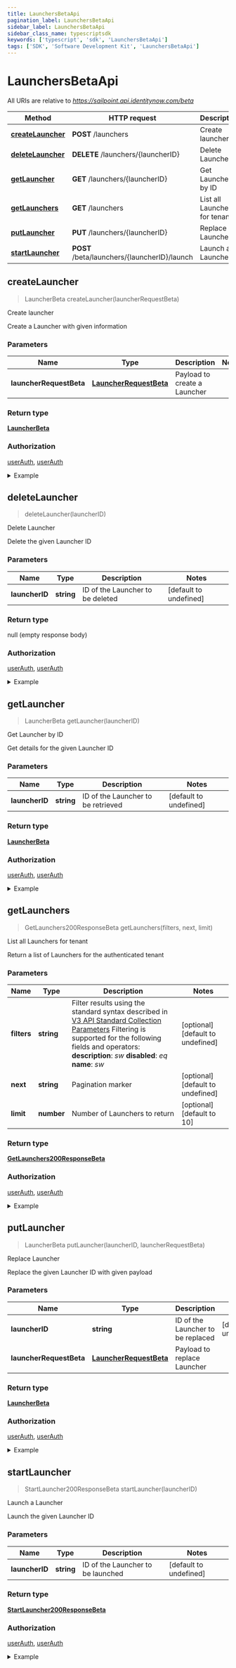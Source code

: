 ```yaml
---
title: LaunchersBetaApi
pagination_label: LaunchersBetaApi
sidebar_label: LaunchersBetaApi
sidebar_class_name: typescriptsdk
keywords: ['typescript', 'sdk', 'LaunchersBetaApi'] 
tags: ['SDK', 'Software Development Kit', 'LaunchersBetaApi']
---
```


# LaunchersBetaApi

All URIs are relative to *https://sailpoint.api.identitynow.com/beta*

Method | HTTP request | Description
------------- | ------------- | -------------
[**createLauncher**](LaunchersBetaApi.md#createLauncher) | **POST** /launchers | Create launcher
[**deleteLauncher**](LaunchersBetaApi.md#deleteLauncher) | **DELETE** /launchers/{launcherID} | Delete Launcher
[**getLauncher**](LaunchersBetaApi.md#getLauncher) | **GET** /launchers/{launcherID} | Get Launcher by ID
[**getLaunchers**](LaunchersBetaApi.md#getLaunchers) | **GET** /launchers | List all Launchers for tenant
[**putLauncher**](LaunchersBetaApi.md#putLauncher) | **PUT** /launchers/{launcherID} | Replace Launcher
[**startLauncher**](LaunchersBetaApi.md#startLauncher) | **POST** /beta/launchers/{launcherID}/launch | Launch a Launcher



## createLauncher

> LauncherBeta createLauncher(launcherRequestBeta)

Create launcher

Create a Launcher with given information

### Parameters


Name | Type | Description  | Notes
------------- | ------------- | ------------- | -------------
 **launcherRequestBeta** | [**LauncherRequestBeta**](../Models/LauncherRequestBeta.md)| Payload to create a Launcher | 

### Return type

[**LauncherBeta**](../Models/LauncherBeta.md)

### Authorization

[userAuth](https://developer.sailpoint.com/docs/api/v3/identity-security-cloud-v-3-api#authentication), [userAuth](https://developer.sailpoint.com/docs/api/v3/identity-security-cloud-v-3-api#authentication)

<details>
<summary>Example</summary>

```javascript
import { Configuration, LaunchersBetaApi, LauncherRequestBeta } from "sailpoint-api-client";
const apiConfig = new Configuration();
const launchersBetaApi = new LaunchersBetaApi(apiConfig);

{
  "owner" : {
    "id" : "123180847373330f0173c7e1756b6890",
    "type" : "IDENTITY"
  },
  "reference" : {
    "id" : "2fd6ff94-2081-4d29-acbc-83a0a2f744a5",
    "type" : "WORKFLOW"
  },
  "created" : "2024-04-16T20:07:30.601016489Z",
  "name" : "Group Create",
  "modified" : "2024-04-17T18:02:07.320143194Z",
  "description" : "Create a new Active Directory Group",
  "disabled" : false,
  "id" : "1b630bed-0941-4792-a712-57a5868ca34d",
  "type" : "INTERACTIVE_PROCESS",
  "config" : "{\"workflowId\" : \"6b42d9be-61b6-46af-827e-ea29ba8aa3d9\"}"
}


const launcherRequestBeta : LauncherRequestBeta = 

try {
    const val = await launchersBetaApi.createLauncher(launcherRequestBeta);
    
    // Below is a request that includes all optional parameters      
    // const val = await launchersBetaApi.createLauncher(launcherRequestBeta);
    console.log('API called successfully. Returned data: ' + val.data);
    
} catch (error) {
    console.error('Error occurred while calling API: ', error);
}
```
</details>


## deleteLauncher

> deleteLauncher(launcherID)

Delete Launcher

Delete the given Launcher ID

### Parameters


Name | Type | Description  | Notes
------------- | ------------- | ------------- | -------------
 **launcherID** | **string**| ID of the Launcher to be deleted | [default to undefined]

### Return type

null (empty response body)

### Authorization

[userAuth](https://developer.sailpoint.com/docs/api/v3/identity-security-cloud-v-3-api#authentication), [userAuth](https://developer.sailpoint.com/docs/api/v3/identity-security-cloud-v-3-api#authentication)

<details>
<summary>Example</summary>

```javascript
import { Configuration, LaunchersBetaApi } from "sailpoint-api-client";
const apiConfig = new Configuration();
const launchersBetaApi = new LaunchersBetaApi(apiConfig);

{
  "causes" : [ {
    "localeOrigin" : "DEFAULT",
    "text" : "The request was syntactically correct but its content is semantically invalid.",
    "locale" : "en-US"
  }, {
    "localeOrigin" : "DEFAULT",
    "text" : "The request was syntactically correct but its content is semantically invalid.",
    "locale" : "en-US"
  } ],
  "messages" : [ {
    "localeOrigin" : "DEFAULT",
    "text" : "The request was syntactically correct but its content is semantically invalid.",
    "locale" : "en-US"
  }, {
    "localeOrigin" : "DEFAULT",
    "text" : "The request was syntactically correct but its content is semantically invalid.",
    "locale" : "en-US"
  } ],
  "detailCode" : "400.1 Bad Request Content",
  "trackingId" : "e7eab60924f64aa284175b9fa3309599"
}


const launcherID : string = "e3012408-8b61-4564-ad41-c5ec131c325b"; // ID of the Launcher to be deleted (default to undefined)

try {
    const val = await launchersBetaApi.deleteLauncher(launcherID);
    
    // Below is a request that includes all optional parameters      
    // const val = await launchersBetaApi.deleteLauncher(launcherID);
    
    console.log('API called successfully.');
} catch (error) {
    console.error('Error occurred while calling API: ', error);
}
```
</details>


## getLauncher

> LauncherBeta getLauncher(launcherID)

Get Launcher by ID

Get details for the given Launcher ID

### Parameters


Name | Type | Description  | Notes
------------- | ------------- | ------------- | -------------
 **launcherID** | **string**| ID of the Launcher to be retrieved | [default to undefined]

### Return type

[**LauncherBeta**](../Models/LauncherBeta.md)

### Authorization

[userAuth](https://developer.sailpoint.com/docs/api/v3/identity-security-cloud-v-3-api#authentication), [userAuth](https://developer.sailpoint.com/docs/api/v3/identity-security-cloud-v-3-api#authentication)

<details>
<summary>Example</summary>

```javascript
import { Configuration, LaunchersBetaApi } from "sailpoint-api-client";
const apiConfig = new Configuration();
const launchersBetaApi = new LaunchersBetaApi(apiConfig);

{
  "owner" : {
    "id" : "123180847373330f0173c7e1756b6890",
    "type" : "IDENTITY"
  },
  "reference" : {
    "id" : "2fd6ff94-2081-4d29-acbc-83a0a2f744a5",
    "type" : "WORKFLOW"
  },
  "created" : "2024-04-16T20:07:30.601016489Z",
  "name" : "Group Create",
  "modified" : "2024-04-17T18:02:07.320143194Z",
  "description" : "Create a new Active Directory Group",
  "disabled" : false,
  "id" : "1b630bed-0941-4792-a712-57a5868ca34d",
  "type" : "INTERACTIVE_PROCESS",
  "config" : "{\"workflowId\" : \"6b42d9be-61b6-46af-827e-ea29ba8aa3d9\"}"
}


const launcherID : string = "e3012408-8b61-4564-ad41-c5ec131c325b"; // ID of the Launcher to be retrieved (default to undefined)

try {
    const val = await launchersBetaApi.getLauncher(launcherID);
    
    // Below is a request that includes all optional parameters      
    // const val = await launchersBetaApi.getLauncher(launcherID);
    console.log('API called successfully. Returned data: ' + val.data);
    
} catch (error) {
    console.error('Error occurred while calling API: ', error);
}
```
</details>


## getLaunchers

> GetLaunchers200ResponseBeta getLaunchers(filters, next, limit)

List all Launchers for tenant

Return a list of Launchers for the authenticated tenant

### Parameters


Name | Type | Description  | Notes
------------- | ------------- | ------------- | -------------
 **filters** | **string**| Filter results using the standard syntax described in [V3 API Standard Collection Parameters](https://developer.sailpoint.com/idn/api/standard-collection-parameters#filtering-results)  Filtering is supported for the following fields and operators:  **description**: *sw*  **disabled**: *eq*  **name**: *sw* | [optional] [default to undefined]
 **next** | **string**| Pagination marker | [optional] [default to undefined]
 **limit** | **number**| Number of Launchers to return | [optional] [default to 10]

### Return type

[**GetLaunchers200ResponseBeta**](../Models/GetLaunchers200ResponseBeta.md)

### Authorization

[userAuth](https://developer.sailpoint.com/docs/api/v3/identity-security-cloud-v-3-api#authentication), [userAuth](https://developer.sailpoint.com/docs/api/v3/identity-security-cloud-v-3-api#authentication)

<details>
<summary>Example</summary>

```javascript
import { Configuration, LaunchersBetaApi } from "sailpoint-api-client";
const apiConfig = new Configuration();
const launchersBetaApi = new LaunchersBetaApi(apiConfig);

{
  "next" : "next",
  "items" : [ {
    "owner" : {
      "id" : "123180847373330f0173c7e1756b6890",
      "type" : "IDENTITY"
    },
    "reference" : {
      "id" : "2fd6ff94-2081-4d29-acbc-83a0a2f744a5",
      "type" : "WORKFLOW"
    },
    "created" : "2024-04-16T20:07:30.601016489Z",
    "name" : "Group Create",
    "modified" : "2024-04-17T18:02:07.320143194Z",
    "description" : "Create a new Active Directory Group",
    "disabled" : false,
    "id" : "1b630bed-0941-4792-a712-57a5868ca34d",
    "type" : "INTERACTIVE_PROCESS",
    "config" : "{\"workflowId\" : \"6b42d9be-61b6-46af-827e-ea29ba8aa3d9\"}"
  }, {
    "owner" : {
      "id" : "123180847373330f0173c7e1756b6890",
      "type" : "IDENTITY"
    },
    "reference" : {
      "id" : "2fd6ff94-2081-4d29-acbc-83a0a2f744a5",
      "type" : "WORKFLOW"
    },
    "created" : "2024-04-16T20:07:30.601016489Z",
    "name" : "Group Create",
    "modified" : "2024-04-17T18:02:07.320143194Z",
    "description" : "Create a new Active Directory Group",
    "disabled" : false,
    "id" : "1b630bed-0941-4792-a712-57a5868ca34d",
    "type" : "INTERACTIVE_PROCESS",
    "config" : "{\"workflowId\" : \"6b42d9be-61b6-46af-827e-ea29ba8aa3d9\"}"
  } ]
}


const filters : string = "disabled eq "true""; // Filter results using the standard syntax described in [V3 API Standard Collection Parameters](https://developer.sailpoint.com/idn/api/standard-collection-parameters#filtering-results)  Filtering is supported for the following fields and operators:  **description**: *sw*  **disabled**: *eq*  **name**: *sw* (optional) (default to undefined)
const next : string = "eyJuZXh0IjoxMjN9Cg=="; // Pagination marker (optional) (default to undefined)
const limit : number = 42; // Number of Launchers to return (optional) (default to 10)

try {
    const val = await launchersBetaApi.getLaunchers();
    
    // Below is a request that includes all optional parameters      
    // const val = await launchersBetaApi.getLaunchers(filters, next, limit);
    console.log('API called successfully. Returned data: ' + val.data);
    
} catch (error) {
    console.error('Error occurred while calling API: ', error);
}
```
</details>


## putLauncher

> LauncherBeta putLauncher(launcherID, launcherRequestBeta)

Replace Launcher

Replace the given Launcher ID with given payload

### Parameters


Name | Type | Description  | Notes
------------- | ------------- | ------------- | -------------
 **launcherID** | **string**| ID of the Launcher to be replaced | [default to undefined]
 **launcherRequestBeta** | [**LauncherRequestBeta**](../Models/LauncherRequestBeta.md)| Payload to replace Launcher | 

### Return type

[**LauncherBeta**](../Models/LauncherBeta.md)

### Authorization

[userAuth](https://developer.sailpoint.com/docs/api/v3/identity-security-cloud-v-3-api#authentication), [userAuth](https://developer.sailpoint.com/docs/api/v3/identity-security-cloud-v-3-api#authentication)

<details>
<summary>Example</summary>

```javascript
import { Configuration, LaunchersBetaApi, LauncherRequestBeta } from "sailpoint-api-client";
const apiConfig = new Configuration();
const launchersBetaApi = new LaunchersBetaApi(apiConfig);

{
  "owner" : {
    "id" : "123180847373330f0173c7e1756b6890",
    "type" : "IDENTITY"
  },
  "reference" : {
    "id" : "2fd6ff94-2081-4d29-acbc-83a0a2f744a5",
    "type" : "WORKFLOW"
  },
  "created" : "2024-04-16T20:07:30.601016489Z",
  "name" : "Group Create",
  "modified" : "2024-04-17T18:02:07.320143194Z",
  "description" : "Create a new Active Directory Group",
  "disabled" : false,
  "id" : "1b630bed-0941-4792-a712-57a5868ca34d",
  "type" : "INTERACTIVE_PROCESS",
  "config" : "{\"workflowId\" : \"6b42d9be-61b6-46af-827e-ea29ba8aa3d9\"}"
}


const launcherID : string = "e3012408-8b61-4564-ad41-c5ec131c325b"; // ID of the Launcher to be replaced (default to undefined)
const launcherRequestBeta : LauncherRequestBeta = 

try {
    const val = await launchersBetaApi.putLauncher(launcherID, launcherRequestBeta);
    
    // Below is a request that includes all optional parameters      
    // const val = await launchersBetaApi.putLauncher(launcherID, launcherRequestBeta);
    console.log('API called successfully. Returned data: ' + val.data);
    
} catch (error) {
    console.error('Error occurred while calling API: ', error);
}
```
</details>


## startLauncher

> StartLauncher200ResponseBeta startLauncher(launcherID)

Launch a Launcher

Launch the given Launcher ID

### Parameters


Name | Type | Description  | Notes
------------- | ------------- | ------------- | -------------
 **launcherID** | **string**| ID of the Launcher to be launched | [default to undefined]

### Return type

[**StartLauncher200ResponseBeta**](../Models/StartLauncher200ResponseBeta.md)

### Authorization

[userAuth](https://developer.sailpoint.com/docs/api/v3/identity-security-cloud-v-3-api#authentication), [userAuth](https://developer.sailpoint.com/docs/api/v3/identity-security-cloud-v-3-api#authentication)

<details>
<summary>Example</summary>

```javascript
import { Configuration, LaunchersBetaApi } from "sailpoint-api-client";
const apiConfig = new Configuration();
const launchersBetaApi = new LaunchersBetaApi(apiConfig);

{
  "interactiveProcessId" : "5da68cfe-2d60-4b09-858f-0d03acd2f47a"
}


const launcherID : string = "e3012408-8b61-4564-ad41-c5ec131c325b"; // ID of the Launcher to be launched (default to undefined)

try {
    const val = await launchersBetaApi.startLauncher(launcherID);
    
    // Below is a request that includes all optional parameters      
    // const val = await launchersBetaApi.startLauncher(launcherID);
    console.log('API called successfully. Returned data: ' + val.data);
    
} catch (error) {
    console.error('Error occurred while calling API: ', error);
}
```
</details>


